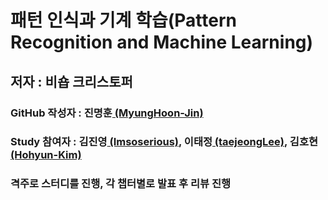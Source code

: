 # 패턴 인식과 기계 학습(Pattern Recognition and Machine Learning)

## 저자 : 비숍 크리스토퍼

### GitHub 작성자 : 진명훈[ (MyungHoon-Jin)](https://github.com/MyungHoon-Jin)
### Study 참여자 : 김진영[ (Imsoserious)](https://github.com/Imsoserious), 이태정[ (taejeongLee)](https://github.com/taejeongLee), 김호현[ (Hohyun-Kim)](https://github.com/Hohyun-Kim)

### 격주로 스터디를 진행, 각 챕터별로 발표 후 리뷰 진행
